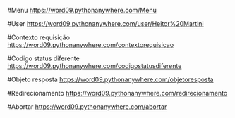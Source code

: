 #Menu
https://word09.pythonanywhere.com/Menu

#User
https://word09.pythonanywhere.com/user/Heitor%20Martini

#Contexto requisição
https://word09.pythonanywhere.com/contextorequisicao

#Codigo status diferente
https://word09.pythonanywhere.com/codigostatusdiferente

#Objeto resposta
https://word09.pythonanywhere.com/objetoresposta

#Redirecionamento
https://word09.pythonanywhere.com/redirecionamento

#Abortar
https://word09.pythonanywhere.com/abortar
